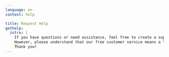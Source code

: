 ```yaml
---
language: en
context: help

title: Request Help
gethelp:
  intro: |
    If you have questions or need assistance, feel free to create a support ticket.<br/>
    However, please understand that our free customer service means a lot of effort and we would highly appreciate it, if you use the search function of our knowledge base before contacting us. :cat:<br/>
    Thank you!
---
```

